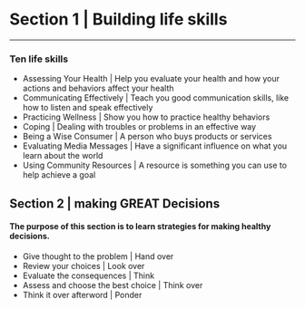 
# Section 1 | Building life skills
---
### Ten life skills
- Assessing Your Health | Help you evaluate your health and how your actions and behaviors affect your health
- Communicating Effectively | Teach you good communication skills, like how to listen and speak effectively
- Practicing Wellness | Show you how to practice healthy behaviors
- Coping | Dealing with troubles or problems in an effective way
- Being a Wise Consumer | A person who buys products or services
- Evaluating Media Messages | Have a significant influence on what you learn about the world
- Using Community Resources | A resource is something you can use to help achieve a goal

## Section 2 | making GREAT Decisions
#### The purpose of this section is to learn strategies for making healthy decisions.

- Give thought to the problem | Hand over
- Review your choices | Look over
- Evaluate the consequences | Think
- Assess and choose the best choice | Think over
- Think it over afterword | Ponder
